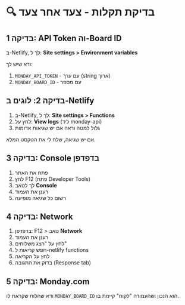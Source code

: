 # 🔍 בדיקת תקלות - צעד אחר צעד

## בדיקה 1: API Token וה-Board ID

ב-Netlify, לך ל:
**Site settings > Environment variables**

ודא שיש לך:
1. `MONDAY_API_TOKEN` - עם ערך (string ארוך)
2. `MONDAY_BOARD_ID` - עם מספר

## בדיקה 2: לוגים ב-Netlify

1. ב-Netlify, לך ל: **Site settings > Functions**
2. לחץ על: **View logs** (ליד monday-api)
3. גלול למטה וראה אם יש שגיאות אדומות

אם יש שגיאה, שלח לי את הטקסט המלא.

## בדיקה 3: Console בדפדפן

1. פתח את האתר
2. לחץ F12 (פתח Developer Tools)
3. לך לטאב **Console**
4. רענן את העמוד
5. רשום כל שגיאה מופיעה

## בדיקה 4: Network

1. בדפדפן: F12 > טאב **Network**
2. רענן את העמוד
3. לחץ על "הצג משלוחים"
4. חפש קריאות ל-netlify functions
5. לחץ על הקריאה
6. בדוק את התגובה (Response tab)

## בדיקה 5: Monday.com

ודא שהלוח שקראת לו `MONDAY_BOARD_ID` הוא הנכון ושהעמודה "לקוח" קיימת בו.
